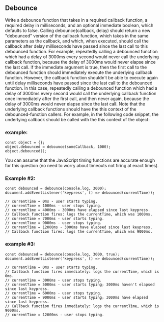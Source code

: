 ## Debounce

Write a debounce function that takes in a required callback function, a required delay in milliseconds, and an optional immediate boolean, which defaults to false.
Calling debounce(callback, delay) should return a new "debounced" version of the callback function, which takes in the same parameters as the callback, and which, when executed, should call the callback after delay milliseconds have passed since the last call to this debounced function.
For example, repeatedly calling a debounced function which had a delay of 3000ms every second would never call the underlying callback function, because the delay of 3000ms would never elapse since the last call.
If the immediate argument is true, then the first call to the debounced function should immediately execute the underlying callback function. However, the callback function shouldn't be able to execute again until delay milliseconds have passed since the last call to the debounced function.
In this case, repeatedly calling a debounced function which had a delay of 3000ms every second would call the underlying callback function once immediately after the first call, and then never again, because the delay of 3000ms would never elapse since the last call.
Note that the underlying callback functions should have the this context of the debounced-function callers. For example, in the following code snippet, the underlying callback should be called with the this context of the object:

### example:

```
const object = {};
object.debounced = debounce(someCallback, 1000);
object.debounced();
```

You can assume that the JavaScript timing functions are accurate enough for this question (no need to worry about timeouts not firing at exact times).

### Example #2:

```
const debounced = debounce(console.log, 3000);
document.addEventListener('keypress', () => debounced(currentTime));

// currentTime = 0ms - user starts typing.
// currentTime = 1000ms - user stops typing.
// currentTime = 4000ms - 3000ms have elapsed since last keypress.
// Callback function fires: logs the currentTime, which was 1000ms.
// currentTime = 7000ms - user starts typing.
// currentTime = 9000ms - user stops typing.
// currentTime = 12000ms - 3000ms have elapsed since last keypress.
// Callback function fires: logs the currentTime, which was 9000ms.
```

### example #3:

```
const debounced = debounce(console.log, 3000, true);
document.addEventListener('keypress', () => debounced(currentTime));

// currentTime = 0ms - user starts typing.
// Callback function fires immediately: logs the currentTime, which is 0ms.
// currentTime = 3000ms - user stops typing.
// currentTime = 5000ms - user starts typing; 3000ms haven't elapsed since last keypress.
// currentTime = 6000ms - user stops typing.
// currentTime = 9000ms - user starts typing; 3000ms have elapsed since last keypress.
// Callback function fires immediately: logs the currentTime, which is 9000ms.
// currentTime = 12000ms - user stops typing.
```

